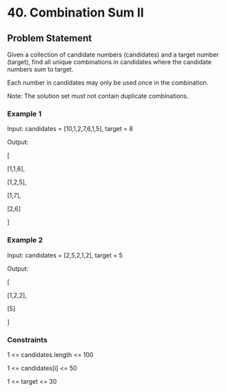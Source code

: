 # 40. Combination Sum II

## Problem Statement

Given a collection of candidate numbers (candidates) and a target number (target), find all unique combinations in candidates where the candidate numbers sum to target.

Each number in candidates may only be used once in the combination.

Note: The solution set must not contain duplicate combinations.

### Example 1

Input: candidates = [10,1,2,7,6,1,5], target = 8

Output:

[

[1,1,6],

[1,2,5],

[1,7],

[2,6]

]

### Example 2

Input: candidates = [2,5,2,1,2], target = 5

Output:

[

[1,2,2],

[5]

]

### Constraints

1 <= candidates.length <= 100

1 <= candidates[i] <= 50

1 <= target <= 30
